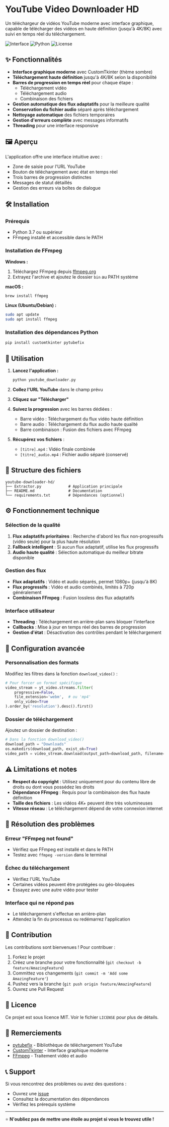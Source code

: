 # YouTube Video Downloader HD

Un téléchargeur de vidéos YouTube moderne avec interface graphique, capable de télécharger des vidéos en haute définition (jusqu'à 4K/8K) avec suivi en temps réel du téléchargement.

![Interface](https://img.shields.io/badge/Interface-CustomTkinter-blue)
![Python](https://img.shields.io/badge/Python-3.7+-green)
![License](https://img.shields.io/badge/License-MIT-yellow)

## ✨ Fonctionnalités

- **Interface graphique moderne** avec CustomTkinter (thème sombre)
- **Téléchargement haute définition** jusqu'à 4K/8K selon la disponibilité
- **Barres de progression en temps réel** pour chaque étape :
  - Téléchargement vidéo
  - Téléchargement audio
  - Combinaison des fichiers
- **Gestion automatique des flux adaptatifs** pour la meilleure qualité
- **Conservation du fichier audio** séparé après téléchargement
- **Nettoyage automatique** des fichiers temporaires
- **Gestion d'erreurs complète** avec messages informatifs
- **Threading** pour une interface responsive

## 🖼️ Aperçu

L'application offre une interface intuitive avec :
- Zone de saisie pour l'URL YouTube
- Bouton de téléchargement avec état en temps réel
- Trois barres de progression distinctes
- Messages de statut détaillés
- Gestion des erreurs via boîtes de dialogue

## 🛠️ Installation

### Prérequis

- Python 3.7 ou supérieur
- FFmpeg installé et accessible dans le PATH

### Installation de FFmpeg

**Windows :**
1. Téléchargez FFmpeg depuis [ffmpeg.org](https://ffmpeg.org/download.html)
2. Extrayez l'archive et ajoutez le dossier `bin` au PATH système

**macOS :**
```bash
brew install ffmpeg
```

**Linux (Ubuntu/Debian) :**
```bash
sudo apt update
sudo apt install ffmpeg
```

### Installation des dépendances Python

```bash
pip install customtkinter pytubefix
```

## 🚀 Utilisation

1. **Lancez l'application :**
   ```bash
   python youtube_downloader.py
   ```

2. **Collez l'URL YouTube** dans le champ prévu

3. **Cliquez sur "Télécharger"**

4. **Suivez la progression** avec les barres dédiées :
   - Barre vidéo : Téléchargement du flux vidéo haute définition
   - Barre audio : Téléchargement du flux audio haute qualité
   - Barre combinaison : Fusion des fichiers avec FFmpeg

5. **Récupérez vos fichiers** :
   - `[titre].mp4` : Vidéo finale combinée
   - `[titre]_audio.mp4` : Fichier audio séparé (conservé)

## 📁 Structure des fichiers

```
youtube-downloader-hd/
├── Extractor.py            # Application principale
├── README.md               # Documentation
└── requirements.txt        # Dépendances (optionnel)
```

## ⚙️ Fonctionnement technique

### Sélection de la qualité
1. **Flux adaptatifs prioritaires** : Recherche d'abord les flux non-progressifs (vidéo seule) pour la plus haute résolution
2. **Fallback intelligent** : Si aucun flux adaptatif, utilise les flux progressifs
3. **Audio haute qualité** : Sélection automatique du meilleur bitrate disponible

### Gestion des flux
- **Flux adaptatifs** : Vidéo et audio séparés, permet 1080p+ (jusqu'à 8K)
- **Flux progressifs** : Vidéo et audio combinés, limités à 720p généralement
- **Combinaison FFmpeg** : Fusion lossless des flux adaptatifs

### Interface utilisateur
- **Threading** : Téléchargement en arrière-plan sans bloquer l'interface
- **Callbacks** : Mise à jour en temps réel des barres de progression
- **Gestion d'état** : Désactivation des contrôles pendant le téléchargement

## 🔧 Configuration avancée

### Personnalisation des formats
Modifiez les filtres dans la fonction `download_video()` :

```python
# Pour forcer un format spécifique
video_stream = yt_video.streams.filter(
    progressive=False, 
    file_extension='webm',  # ou 'mp4'
    only_video=True
).order_by('resolution').desc().first()
```

### Dossier de téléchargement
Ajoutez un dossier de destination :

```python
# Dans la fonction download_video()
download_path = "Downloads"
os.makedirs(download_path, exist_ok=True)
video_path = video_stream.download(output_path=download_path, filename=video_filename)
```

## ⚠️ Limitations et notes

- **Respect du copyright** : Utilisez uniquement pour du contenu libre de droits ou dont vous possédez les droits
- **Dépendance FFmpeg** : Requis pour la combinaison des flux haute définition
- **Taille des fichiers** : Les vidéos 4K+ peuvent être très volumineuses
- **Vitesse réseau** : Le téléchargement dépend de votre connexion internet

## 🐛 Résolution des problèmes

### Erreur "FFmpeg not found"
- Vérifiez que FFmpeg est installé et dans le PATH
- Testez avec `ffmpeg -version` dans le terminal

### Échec du téléchargement
- Vérifiez l'URL YouTube
- Certaines vidéos peuvent être protégées ou géo-bloquées
- Essayez avec une autre vidéo pour tester

### Interface qui ne répond pas
- Le téléchargement s'effectue en arrière-plan
- Attendez la fin du processus ou redémarrez l'application

## 🤝 Contribution

Les contributions sont bienvenues ! Pour contribuer :

1. Forkez le projet
2. Créez une branche pour votre fonctionnalité (`git checkout -b feature/AmazingFeature`)
3. Committez vos changements (`git commit -m 'Add some AmazingFeature'`)
4. Pushez vers la branche (`git push origin feature/AmazingFeature`)
5. Ouvrez une Pull Request

## 📜 Licence

Ce projet est sous licence MIT. Voir le fichier `LICENSE` pour plus de détails.

## 🙏 Remerciements

- [pytubefix](https://github.com/JuanBindez/pytubefix) - Bibliothèque de téléchargement YouTube
- [CustomTkinter](https://github.com/TomSchimansky/CustomTkinter) - Interface graphique moderne
- [FFmpeg](https://ffmpeg.org/) - Traitement vidéo et audio

## 📞 Support

Si vous rencontrez des problèmes ou avez des questions :
- Ouvrez une [issue](https://github.com/votre-username/youtube-downloader-hd/issues)
- Consultez la documentation des dépendances
- Vérifiez les prérequis système

---

⭐ **N'oubliez pas de mettre une étoile au projet si vous le trouvez utile !**
